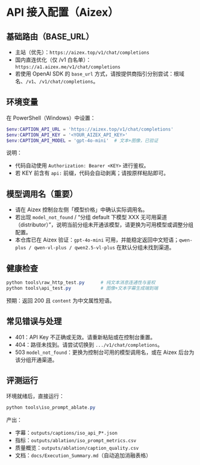 # API 接入配置（Aizex）

## 基础路由（BASE_URL）
- 主站（优先）：`https://aizex.top/v1/chat/completions`
- 国内直连优化（仅 /v1 白名单）：`https://a1.aizex.me/v1/chat/completions`
- 若使用 OpenAI SDK 的 `base_url` 方式，请按提供商指引分别尝试：根域名、`/v1`、`/v1/chat/completions`。

## 环境变量
在 PowerShell（Windows）中设置：
```powershell
$env:CAPTION_API_URL = 'https://aizex.top/v1/chat/completions'
$env:CAPTION_API_KEY = '<YOUR_AIZEX_API_KEY>'
$env:CAPTION_API_MODEL = 'gpt-4o-mini'  # 文本+图像，已验证
```
说明：
- 代码自动使用 `Authorization: Bearer <KEY>` 进行鉴权。
- 若 KEY 前含有 `api:` 前缀，代码会自动剥离；请按原样粘贴即可。

## 模型调用名（重要）
- 请在 Aizex 控制台左侧「模型价格」中确认实际调用名。
- 若出现 `model_not_found` / “分组 default 下模型 XXX 无可用渠道（distributor）”，说明当前分组未开通该模型，请更换为可用模型或调整分组配置。
- 本仓库已在 Aizex 验证：`gpt-4o-mini` 可用，并能稳定返回中文短语；`qwen-plus / qwen-vl-plus / qwen2.5-vl-plus` 在默认分组未找到渠道。

## 健康检查
```powershell
python tools\raw_http_test.py      # 纯文本消息连通性与鉴权
python tools\api_test.py           # 图像+文本字幕生成端到端
```
预期：返回 200 且 `content` 为中文属性短语。

## 常见错误与处理
- 401：API Key 不正确或无效。请重新粘贴或在控制台重置。
- 404：路径未找到。请尝试切换到 `.../v1/chat/completions`。
- 503 `model_not_found`：更换为控制台可用的模型调用名，或在 Aizex 后台为该分组开通渠道。

## 评测运行
环境就绪后，直接运行：
```powershell
python tools\iso_prompt_ablate.py
```
产出：
- 字幕：`outputs/captions/iso_api_P*.json`
- 指标：`outputs/ablation/iso_prompt_metrics.csv`
- 质量概览：`outputs/ablation/caption_quality.csv`
- 文档：`docs/Execution_Summary.md`（自动追加消融表格）